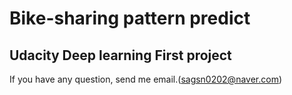 # Bike-sharing pattern predict
## Udacity Deep learning First project

If you have any question, send me email.(sagsn0202@naver.com)
